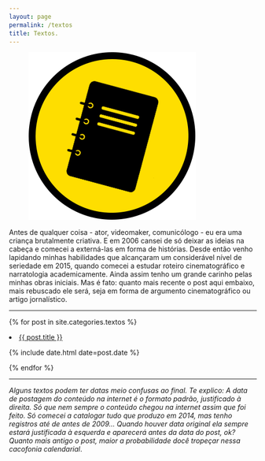 ```yaml
---
layout: page
permalink: /textos
title: Textos.
---
```

<figure>
  <img alt="Laureano." src="/images/TEXTOS.png"/>
</figure>
<div class="pgdesc">Antes de qualquer coisa - ator, videomaker, comunicólogo - eu era uma criança brutalmente criativa. E em 2006 cansei de só deixar as ideias na cabeça e comecei a externá-las em forma de histórias. Desde então venho lapidando minhas habilidades que alcançaram um considerável nível de seriedade em 2015, quando comecei a estudar roteiro cinematográfico e narratologia academicamente. Ainda assim tenho um grande carinho pelas minhas obras iniciais. Mas é fato: quanto mais recente o post aqui embaixo, mais rebuscado ele será, seja em forma de argumento cinematográfico ou artigo jornalístico. </div>

---
{% for post in site.categories.textos %}
 <li><a href="{{ post.url }}">{{ post.title }}</a>
    <P> <span>{% include date.html date=post.date %}</span>
    </P>
</li>
{% endfor %}

--- 
*Alguns textos podem ter datas meio confusas ao final. Te explico: A data de postagem do conteúdo na internet é o formato padrão, justificado à direita. Só que nem sempre o conteúdo chegou na internet assim que foi feito. Só comecei a catalogar tudo que produzo em 2014, mas tenho registros até de antes de 2009... Quando houver data original ela sempre estará justificada à esquerda e aparecerá antes da data do post, ok? Quanto mais antigo o post, maior a probabilidade docê tropeçar nessa cacofonia calendarial*.